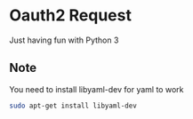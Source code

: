 Oauth2 Request
========

Just having fun with Python 3

## Note
You need to install libyaml-dev for yaml to work

```bash
sudo apt-get install libyaml-dev
```
